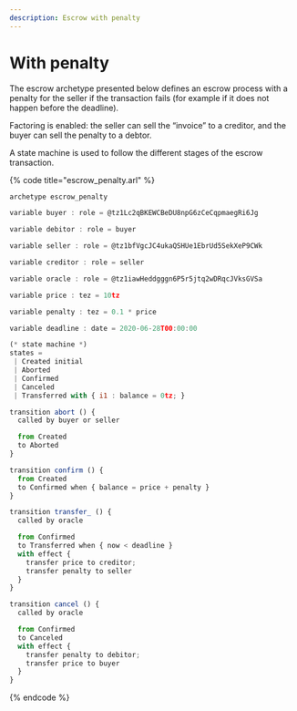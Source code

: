 ```yaml
---
description: Escrow with penalty
---
```


# With penalty

The escrow archetype presented below defines an escrow process with a penalty for the seller if the transaction fails \(for example if it does not happen before the deadline\).

Factoring is enabled: the seller can sell the “invoice” to a creditor, and the buyer can sell the penalty to a debtor.

A state machine is used to follow the different stages of the escrow transaction.

{% code title="escrow\_penalty.arl" %}
```javascript
archetype escrow_penalty

variable buyer : role = @tz1Lc2qBKEWCBeDU8npG6zCeCqpmaegRi6Jg

variable debitor : role = buyer

variable seller : role = @tz1bfVgcJC4ukaQSHUe1EbrUd5SekXeP9CWk

variable creditor : role = seller

variable oracle : role = @tz1iawHeddgggn6P5r5jtq2wDRqcJVksGVSa

variable price : tez = 10tz

variable penalty : tez = 0.1 * price

variable deadline : date = 2020-06-28T00:00:00

(* state machine *)
states =
 | Created initial
 | Aborted
 | Confirmed
 | Canceled
 | Transferred with { i1 : balance = 0tz; }

transition abort () {
  called by buyer or seller

  from Created
  to Aborted
}

transition confirm () {
  from Created
  to Confirmed when { balance = price + penalty }
}

transition transfer_ () {
  called by oracle

  from Confirmed
  to Transferred when { now < deadline }
  with effect {
    transfer price to creditor;
    transfer penalty to seller
  }
}

transition cancel () {
  called by oracle

  from Confirmed
  to Canceled
  with effect {
    transfer penalty to debitor;
    transfer price to buyer
  }
}

```
{% endcode %}



